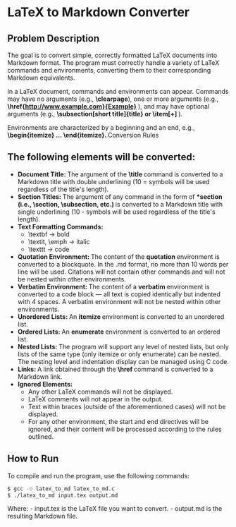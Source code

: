 # LaTeX to Markdown Converter
## Problem Description

The goal is to convert simple, correctly formatted LaTeX documents into Markdown format. The program must correctly handle a variety of LaTeX commands and environments, converting them to their corresponding Markdown equivalents.


In a LaTeX document, commands and environments can appear. Commands may have no arguments (e.g., <b>\clearpage</b>), one or more arguments (e.g.,  <b>\href{http://www.example.com}{Example} </b>), and may have optional arguments (e.g., <b> \subsection[short title]{title} or \item[+]  </b>).

Environments are characterized by a beginning and an end, e.g.,  <b> \begin{itemize} ... \end{itemize}.  </b>
Conversion Rules

## The following elements will be converted:

-  <b> Document Title: </b>
      The argument of the  <b> \title  </b> command is converted to a Markdown title with double underlining (10 = symbols will be used regardless of the title's length).
-  <b>Section Titles: </b> The argument of any command in the form of  <b> \*section (i.e., \section, \subsection, etc.)  </b>is converted to a Markdown title with single underlining (10 - symbols will be used regardless of the title's length).
 -  <b>Text Formatting Commands:  </b>
       - \textbf → bold
       - \textit, \emph → italic
       - \texttt → code
-  <b>Quotation Environment: </b> The content of the  <b>quotation </b> environment is converted to a blockquote. In the .md format, no more than 10 words per line will be used. Citations will not contain other commands and will not be nested within other environments.
-  <b> Verbatim Environment: </b>The content of a  <b> verbatim  </b> environment is converted to a code block — all text is copied identically but indented with 4 spaces. A verbatim environment will not be nested within other environments.
-  <b>Unordered Lists:  </b> An <b> itemize  </b> environment is converted to an unordered list.
-  <b> Ordered Lists:  </b> An  <b>enumerate </b> environment is converted to an ordered list.
-  <b> Nested Lists:  </b> The program will support any level of nested lists, but only lists of the same type (only itemize or only enumerate) can be nested. The nesting level and indentation display can be managed using C code.
-  <b>Links: </b> A link obtained through the  <b> \href  </b> command is converted to a Markdown link.
-   <b> Ignored Elements:  </b>
    - Any other LaTeX commands will not be displayed.
     - LaTeX comments will not appear in the output.
     - Text within braces (outside of the aforementioned cases) will not be displayed.
     - For any other environment, the start and end directives will be ignored, and their content will be processed according to the rules outlined.

## How to Run

To compile and run the program, use the following commands:

```bash
$ gcc -o latex_to_md latex_to_md.c
$ ./latex_to_md input.tex output.md
```
Where:
    - input.tex is the LaTeX file you want to convert.
    - output.md is the resulting Markdown file.
